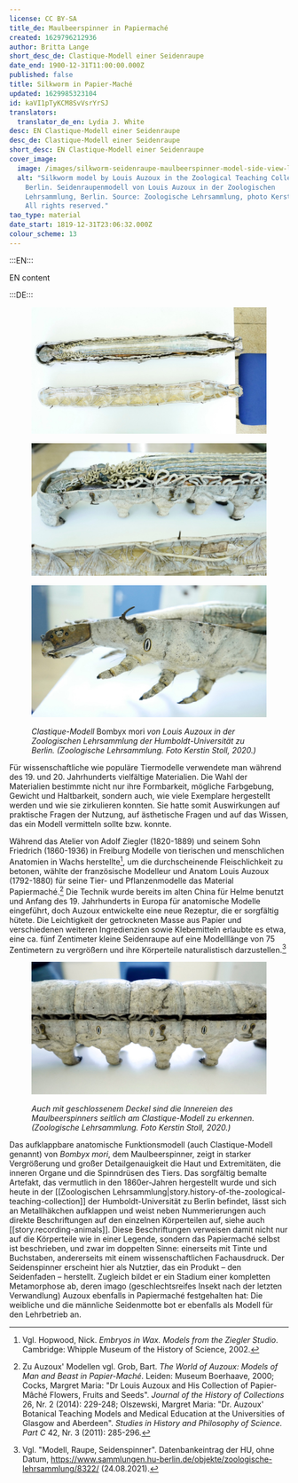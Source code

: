 ```yaml
---
license: CC BY-SA
title_de: Maulbeerspinner in Papiermaché
created: 1629796212936
author: Britta Lange
short_desc_de: Clastique-Modell einer Seidenraupe
date_end: 1900-12-31T11:00:00.000Z
published: false
title: Silkworm in Papier-Maché
updated: 1629985323104
id: kaVI1pTyKCM8SvVsrYrSJ
translators:
  translator_de_en: Lydia J. White
desc: EN Clastique-Modell einer Seidenraupe
desc_de: Clastique-Modell einer Seidenraupe
short_desc: EN Clastique-Modell einer Seidenraupe
cover_image:
  image: /images/silkworm-seidenraupe-maulbeerspinner-model-side-view-louis-auzoux.jpeg
  alt: "Silkworm model by Louis Auzoux in the Zoological Teaching Collection,
    Berlin. Seidenraupenmodell von Louis Auzoux in der Zoologischen
    Lehrsammlung, Berlin. Source: Zoologische Lehrsammlung, photo Kerstin Stoll.
    All rights reserved."
tao_type: material
date_start: 1819-12-31T23:06:32.000Z
colour_scheme: 13
---
```


:::EN:::

EN content

:::DE:::

<figure>

<div class="series">

![Zwei längliche Modellteile in Grau- und Beige-Tönen liegen auf hellem Untergrund.](images/guests/silkworm-seidenraupe-maulbeerspinner-model-top-view-louis-auzoux.jpeg)

![Untere Hälfte eines großen Raupenmodells bei dem die Oberseite (Deckel) abgenommen wurde. Im Inneren sind die Innreien durch verschlängelte, dicke Fäden dargestellt. Die Seite des Modells ist sehr fein bemalt mit augen-ähnlicher Musterung in regelmäßigen Abständen Mehrere nach unten stehende Metallhaken sind an der Seite des Modells befestigt..](images/guests/silkworm-seidenraupe-maulbeerspinner-model-opened-top-view-louis-auzoux.jpeg)

![Kopf des Raupenmodells ohne Deckel. Drei Beinpaare in Kopfnähe. Jeweils zwei längliche Borsten stehen von den Beinen ab. Ein nach oben geklappter Metallhaken ist an der Seite des Modells befestigt. Kopf ist braun, mit kleinen Mundwerkzeugen.](images/guests/silkworm-seidenraupe-maulbeerspinner-model-detail-louis-auzoux.jpeg)

</div>

<figcaption>

_Clastique-Modell_ Bombyx mori _von Louis Auzoux in der Zoologischen Lehrsammlung der Humboldt-Universität zu Berlin. (Zoologische Lehrsammlung. Foto Kerstin Stoll, 2020.)_

</figcaption>

</figure>

Für wissenschaftliche wie populäre Tiermodelle verwendete man während des 19. und 20. Jahrhunderts vielfältige Materialien. Die Wahl der Materialien bestimmte nicht nur ihre Formbarkeit, mögliche Farbgebung, Gewicht und Haltbarkeit, sondern auch, wie viele Exemplare hergestellt werden und wie sie zirkulieren konnten. Sie hatte somit Auswirkungen auf praktische Fragen der Nutzung, auf ästhetische Fragen und auf das Wissen, das ein Modell vermitteln sollte bzw. konnte.

Während das Atelier von Adolf Ziegler (1820-1889) und seinem Sohn Friedrich (1860-1936) in Freiburg Modelle von tierischen und menschlichen Anatomien in Wachs herstellte[^1], um die durchscheinende Fleischlichkeit zu betonen, wählte der französische Modelleur und Anatom Louis Auzoux (1792-1880) für seine Tier- und Pflanzenmodelle das Material Papiermaché.[^2] Die Technik wurde bereits im alten China für Helme benutzt und Anfang des 19. Jahrhunderts in Europa für anatomische Modelle eingeführt, doch Auzoux entwickelte eine neue Rezeptur, die er sorgfältig hütete. Die Leichtigkeit der getrockneten Masse aus Papier und verschiedenen weiteren Ingredienzien sowie Klebemitteln erlaubte es etwa, eine ca. fünf Zentimeter kleine Seidenraupe auf eine Modelllänge von 75 Zentimetern zu vergrößern und ihre Körperteile naturalistisch darzustellen.[^3]

<figure>

![Seitliche Ansicht des Modells eines Maulbeerspinners. Trotz des geschlossenen Deckels bleibt seitlich ein Spalt offen durch den die modellierten Innereien erkennbar sind.](images/guests/silkworm-seidenraupe-maulbeerspinner-model-side-view-louis-auzoux.jpeg)

<figcaption>

_Auch mit geschlossenem Deckel sind die Innereien des Maulbeerspinners seitlich am Clastique-Modell zu erkennen. (Zoologische Lehrsammlung. Foto Kerstin Stoll, 2020.)_

</figcaption>

</figure>

Das aufklappbare anatomische Funktionsmodell (auch Clastique-Modell genannt) von _Bombyx mori_, dem Maulbeerspinner, zeigt in starker Vergrößerung und großer Detailgenauigkeit die Haut und Extremitäten, die inneren Organe und die Spinndrüsen des Tiers. Das sorgfältig bemalte Artefakt, das vermutlich in den 1860er-Jahren hergestellt wurde und sich heute in der [[Zoologischen Lehrsammlung|story.history-of-the-zoological-teaching-collection]] der Humboldt-Universität zu Berlin befindet, lässt sich an Metallhäkchen aufklappen und weist neben Nummerierungen auch direkte Beschriftungen auf den einzelnen Körperteilen auf, siehe auch [[story.recording-animals]]. Diese Beschriftungen verweisen damit nicht nur auf die Körperteile wie in einer Legende, sondern das Papiermaché selbst ist beschrieben, und zwar im doppelten Sinne: einerseits mit Tinte und Buchstaben, andererseits mit einem wissenschaftlichen Fachausdruck. Der Seidenspinner erscheint hier als Nutztier, das ein Produkt – den Seidenfaden – herstellt. Zugleich bildet er ein Stadium einer kompletten Metamorphose ab, deren imago (geschlechtsreifes Insekt nach der letzten Verwandlung) Auzoux ebenfalls in Papiermaché festgehalten hat: Die weibliche und die männliche Seidenmotte bot er ebenfalls als Modell für den Lehrbetrieb an.

[^1]: Vgl. Hopwood, Nick. _Embryos in Wax. Models from the Ziegler Studio_. Cambridge: Whipple Museum of the History of Science, 2002.

[^2]: Zu Auzoux' Modellen vgl. Grob, Bart. _The World of Auzoux: Models of Man and Beast in Papier-Maché_. Leiden: Museum Boerhaave, 2000; Cocks, Margret Maria: "Dr Louis Auzoux and His Collection of Papier-Mâché Flowers, Fruits and Seeds". _Journal of the History of Collections_ 26, Nr. 2 (2014): 229-248; Olszewski, Margret Maria: "Dr. Auzoux' Botanical Teaching Models and Medical Education at the Universities of Glasgow and Aberdeen". _Studies in History and Philosophy of Science. Part C_ 42, Nr. 3 (2011): 285-296.

[^3]: Vgl. "Modell, Raupe, Seidenspinner". Datenbankeintrag der HU, ohne Datum, https://www.sammlungen.hu-berlin.de/objekte/zoologische-lehrsammlung/8322/ (24.08.2021).
